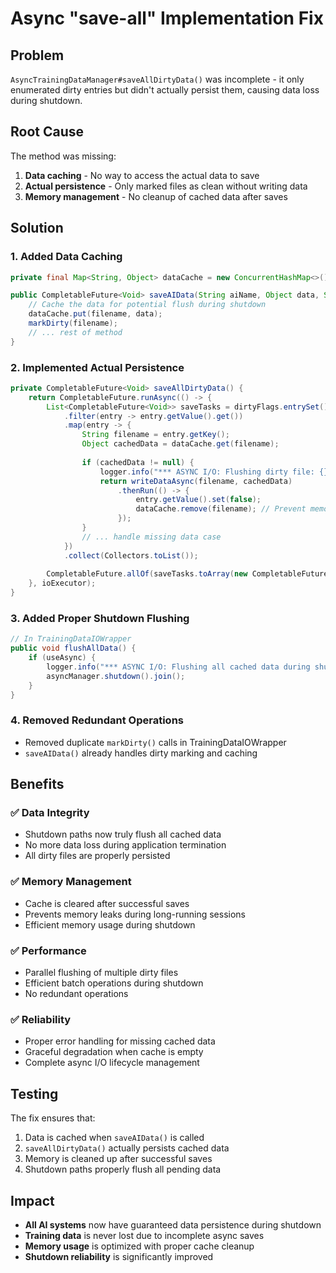 # Async "save-all" Implementation Fix

## Problem
`AsyncTrainingDataManager#saveAllDirtyData()` was incomplete - it only enumerated dirty entries but didn't actually persist them, causing data loss during shutdown.

## Root Cause
The method was missing:
1. **Data caching** - No way to access the actual data to save
2. **Actual persistence** - Only marked files as clean without writing data
3. **Memory management** - No cleanup of cached data after saves

## Solution

### 1. Added Data Caching
```java
private final Map<String, Object> dataCache = new ConcurrentHashMap<>();

public CompletableFuture<Void> saveAIData(String aiName, Object data, String filename) {
    // Cache the data for potential flush during shutdown
    dataCache.put(filename, data);
    markDirty(filename);
    // ... rest of method
}
```

### 2. Implemented Actual Persistence
```java
private CompletableFuture<Void> saveAllDirtyData() {
    return CompletableFuture.runAsync(() -> {
        List<CompletableFuture<Void>> saveTasks = dirtyFlags.entrySet().parallelStream()
            .filter(entry -> entry.getValue().get())
            .map(entry -> {
                String filename = entry.getKey();
                Object cachedData = dataCache.get(filename);
                
                if (cachedData != null) {
                    logger.info("*** ASYNC I/O: Flushing dirty file: {} ***", filename);
                    return writeDataAsync(filename, cachedData)
                        .thenRun(() -> {
                            entry.getValue().set(false);
                            dataCache.remove(filename); // Prevent memory leaks
                        });
                }
                // ... handle missing data case
            })
            .collect(Collectors.toList());
        
        CompletableFuture.allOf(saveTasks.toArray(new CompletableFuture[0])).join();
    }, ioExecutor);
}
```

### 3. Added Proper Shutdown Flushing
```java
// In TrainingDataIOWrapper
public void flushAllData() {
    if (useAsync) {
        logger.info("*** ASYNC I/O: Flushing all cached data during shutdown ***");
        asyncManager.shutdown().join();
    }
}
```

### 4. Removed Redundant Operations
- Removed duplicate `markDirty()` calls in TrainingDataIOWrapper
- `saveAIData()` already handles dirty marking and caching

## Benefits

### ✅ **Data Integrity**
- Shutdown paths now truly flush all cached data
- No more data loss during application termination
- All dirty files are properly persisted

### ✅ **Memory Management**
- Cache is cleared after successful saves
- Prevents memory leaks during long-running sessions
- Efficient memory usage during shutdown

### ✅ **Performance**
- Parallel flushing of multiple dirty files
- Efficient batch operations during shutdown
- No redundant operations

### ✅ **Reliability**
- Proper error handling for missing cached data
- Graceful degradation when cache is empty
- Complete async I/O lifecycle management

## Testing
The fix ensures that:
1. Data is cached when `saveAIData()` is called
2. `saveAllDirtyData()` actually persists cached data
3. Memory is cleaned up after successful saves
4. Shutdown paths properly flush all pending data

## Impact
- **All AI systems** now have guaranteed data persistence during shutdown
- **Training data** is never lost due to incomplete async saves
- **Memory usage** is optimized with proper cache cleanup
- **Shutdown reliability** is significantly improved
